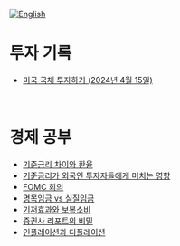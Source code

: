 [![English](https://img.shields.io/badge/lang-English-blue.svg)](https://github.com/juho-creator/investing/blob/main/README.md)


# 투자 기록
- [미국 국채 투자하기 (2024년 4월 15일)](https://github.com/juho-creator/Investing/blob/main/KR/TLT.md)
</br>

# 경제 공부
- [기준금리 차이와 환율](https://github.com/juho-creator/Investing/blob/main/KR/Interest-Rate-Foreign-exchange.md)
- [기준금리가 외국인 투자자들에게 미치는 영향](https://github.com/juho-creator/Investing/blob/main/KR/interest-rate-foreign-investor.md)
- [FOMC 회의](https://github.com/juho-creator/Investing/blob/main/KR/fomc.md)
- [명목임금 vs 실질임금](https://github.com/juho-creator/Investing/blob/main/KR/wage.md)
- [기저효과와 보복소비](https://github.com/juho-creator/Investing/blob/main/KR/Base_effect_and_pentup_demand.md)
- [증권사 리포트의 비밀](https://github.com/juho-creator/Investing/blob/main/KR/financial_report.md)
- [인플레이션과 디플레이션](https://github.com/juho-creator/Investing/blob/main/KR/inflation_deflation.md)
